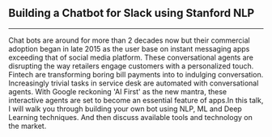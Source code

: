 ## Building a Chatbot for Slack using Stanford NLP 
---
Chat bots are around for more than 2 decades now but their commercial adoption began in late 2015 as the user base on instant messaging apps exceeding that of social media platform. These conversational agents are disrupting the way retailers engage customers with a personalized touch. Fintech are transforming boring bill payments into to indulging conversation. Increasingly trivial tasks in service desk are automated with conversational agents. With Google reckoning 'AI First' as the new mantra, these interactive agents are set to become an essential feature of apps.In this talk, I will walk you through building your own bot using NLP, ML and Deep Learning techniques. And then discuss available tools and technology on the market.
